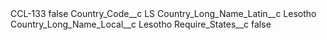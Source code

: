 <?xml version="1.0" encoding="UTF-8"?>
<CustomMetadata xmlns="http://soap.sforce.com/2006/04/metadata" xmlns:xsi="http://www.w3.org/2001/XMLSchema-instance" xmlns:xsd="http://www.w3.org/2001/XMLSchema">
    <label>CCL-133</label>
    <protected>false</protected>
    <values>
        <field>Country_Code__c</field>
        <value xsi:type="xsd:string">LS</value>
    </values>
    <values>
        <field>Country_Long_Name_Latin__c</field>
        <value xsi:type="xsd:string">Lesotho</value>
    </values>
    <values>
        <field>Country_Long_Name_Local__c</field>
        <value xsi:type="xsd:string">Lesotho</value>
    </values>
    <values>
        <field>Require_States__c</field>
        <value xsi:type="xsd:boolean">false</value>
    </values>
</CustomMetadata>
